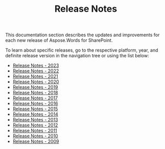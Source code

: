 ﻿---
title: Release Notes
second_title: Aspose.Words for SharePoint
articleTitle: Release Notes
linktitle: Release Notes
type: docs
description: "Learn more about updates including improvements and fixes for the latest release of Aspose.Words for SharePoint."
weight: 40
url: /sharepoint/release-notes/
---

This documentation section describes the updates and improvements for each new release of Aspose.Words for SharePoint.

To learn about specific releases, go to the respective platform, year, and definite release version in the navigation tree or using the list below:

- [Release Notes - 2023](/words/sharepoint/release-notes-2023/)
- [Release Notes - 2022](/words/sharepoint/release-notes-2022/)
- [Release Notes - 2021](/words/sharepoint/release-notes-2021/)
- [Release Notes - 2020](/words/sharepoint/release-notes-2020/)
- [Release Notes - 2019](/words/sharepoint/release-notes-2019/)
- [Release Notes - 2018](/words/sharepoint/release-notes-2018/)
- [Release Notes - 2017](/words/sharepoint/release-notes-2017/)
- [Release Notes - 2016](/words/sharepoint/release-notes-2016/)
- [Release Notes - 2015](/words/sharepoint/release-notes-2015/)
- [Release Notes - 2014](/words/sharepoint/release-notes-2014/)
- [Release Notes - 2013](/words/sharepoint/release-notes-2013/)
- [Release Notes - 2012](/words/sharepoint/release-notes-2012/)
- [Release Notes - 2011](/words/sharepoint/release-notes-2011/)
- [Release Notes - 2010](/words/sharepoint/release-notes-2010/)
- [Release Notes - 2009](/words/sharepoint/release-notes-2009/)
